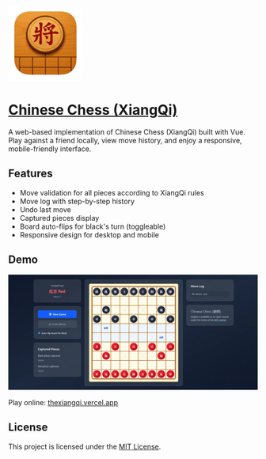 <img src="/public/logo.png" width="150">

# [Chinese Chess (XiangQi)](https://thexiangqi.vercel.app)

A web-based implementation of Chinese Chess (XiangQi) built with Vue. Play against a friend locally, view move history, and enjoy a responsive, mobile-friendly interface.

## Features

- Move validation for all pieces according to XiangQi rules
- Move log with step-by-step history
- Undo last move
- Captured pieces display
- Board auto-flips for black's turn (toggleable)
- Responsive design for desktop and mobile

## Demo

![](./public/demo.webp)

Play online: [thexiangqi.vercel.app](https://thexiangqi.vercel.app)

## License

This project is licensed under the [MIT License](LICENSE).

